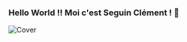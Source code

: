 ### Hello World !! Moi c'est Seguin Clément ! 👋

![Cover](https://github.com/ClementS03/ClementS03/tree/master/img/43fa9a744c35f9544aa6204cd45939c6.png)
